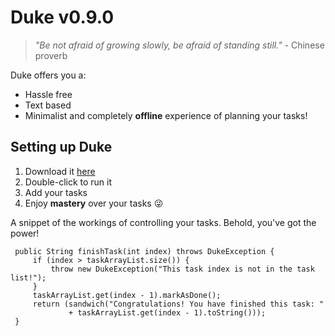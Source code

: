 # Duke v0.9.0
> *"Be not afraid of growing slowly, be afraid of standing still."* - Chinese proverb

Duke offers you a:
- Hassle free
- Text based
- Minimalist
and completely **offline** experience of planning your tasks!

## Setting up Duke
1. Download it [here](https://github.com/WangGLJoseph/ip/releases/download/A-Jar/ip.jar)
2. Double-click to run it
3. Add your tasks
4. Enjoy **mastery** over your tasks 😜

A snippet of the workings of controlling your tasks. Behold, you've got the power!
   ```
    public String finishTask(int index) throws DukeException {
        if (index > taskArrayList.size()) {
            throw new DukeException("This task index is not in the task list!");
        }
        taskArrayList.get(index - 1).markAsDone();
        return (sandwich("Congratulations! You have finished this task: "
                + taskArrayList.get(index - 1).toString()));
    }
   ```
